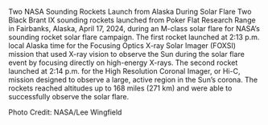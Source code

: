 Two NASA Sounding Rockets Launch from Alaska During Solar Flare 
 Two Black Brant IX sounding rockets launched from Poker Flat Research Range in Fairbanks, Alaska, April 17, 2024, during an M-class solar flare for NASA’s sounding rocket solar flare campaign. The first rocket launched at 2:13 p.m. local Alaska time for the Focusing Optics X-ray Solar Imager (FOXSI) mission that used X-ray vision to observe the Sun during the solar flare event by focusing directly on high-energy X-rays. The second rocket launched at 2:14 p.m. for the High Resolution Coronal Imager, or Hi-C, mission designed to observe a large, active region in the Sun’s corona. The rockets reached altitudes up to 168 miles (271 km) and were able to successfully observe the solar flare.

Photo Credit: NASA/Lee Wingfield